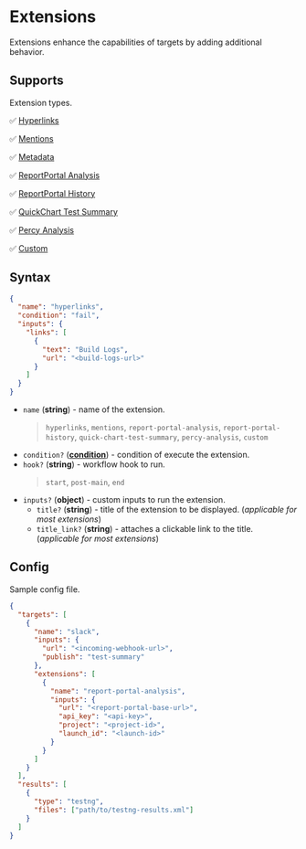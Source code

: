 # Extensions

Extensions enhance the capabilities of targets by adding additional behavior.

## Supports

Extension types.

✅ [Hyperlinks](/extensions/hyperlinks)

✅ [Mentions](/extensions/mentions)

✅ [Metadata](/extensions/metadata)

✅ [ReportPortal Analysis](/extensions/report-portal-analysis)

✅ [ReportPortal History](/extensions/report-portal-history)

✅ [QuickChart Test Summary](/extensions/quick-chart-test-summary)

✅ [Percy Analysis](/extensions/percy-analysis)

✅ [Custom](/extensions/custom)

## Syntax

```json
{
  "name": "hyperlinks",
  "condition": "fail",
  "inputs": {
    "links": [
      {
        "text": "Build Logs",
        "url": "<build-logs-url>"
      }
    ]
  }
}
```

- `name` (**string**) - name of the extension.
  > `hyperlinks`, `mentions`, `report-portal-analysis`, `report-portal-history`, `quick-chart-test-summary`, `percy-analysis`, `custom`
- `condition?` (**[condition](/guides/conditions)**) - condition of execute the extension.
- `hook?` (**string**) - workflow hook to run.
  > `start`, `post-main`, `end`
- `inputs?` (**object**) - custom inputs to run the extension.
  - `title?` (**string**) - title of the extension to be displayed. (*applicable for most extensions*)
  - `title_link?` (**string**) - attaches a clickable link to the title. (*applicable for most extensions*)

## Config

Sample config file.

```json {9-19}
{
  "targets": [
    {
      "name": "slack",
      "inputs": {
        "url": "<incoming-webhook-url>",
        "publish": "test-summary"
      },
      "extensions": [
        {
          "name": "report-portal-analysis",
          "inputs": {
            "url": "<report-portal-base-url>",
            "api_key": "<api-key>",
            "project": "<project-id>",
            "launch_id": "<launch-id>"
          }
        }
      ]
    }
  ],
  "results": [
    {
      "type": "testng",
      "files": ["path/to/testng-results.xml"]
    }
  ]
}
```

